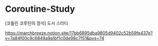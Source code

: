 # Coroutine-Study
[코틀린 코루틴의 정석] 도서 스터디

https://marchbreeze.notion.site/17bb6895dba9805d9402c52b59fe437e?v=7a84f00c9c6849a9a1bf1c0de98c7f51&pvs=74
